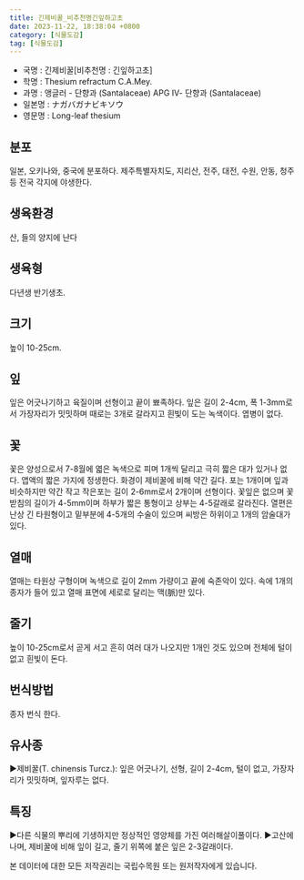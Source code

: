 ```yaml
---
title: 긴제비꿀_비추천명긴잎하고초
date: 2023-11-22, 18:38:04 +0800
category: [식물도감]
tag: [식물도감]
---
```




- 국명 : 긴제비꿀[비추천명 : 긴잎하고초]
- 학명 : Thesium refractum C.A.Mey.
- 과명 : 앵글러 - 단향과 (Santalaceae) APG Ⅳ- 단향과 (Santalaceae)
- 일본명 : ナガバガナビキソウ
- 영문명 : Long-leaf thesium


## 분포
일본, 오키나와, 중국에 분포하다. 제주특별자치도, 지리산, 전주, 대전, 수원, 안동, 청주 등 전국 각지에 야생한다.  
## 생육환경
산, 들의 양지에 난다
## 생육형
다년생 반기생초.
## 크기
높이 10-25cm.
## 잎
잎은 어긋나기하고 육질이며 선형이고 끝이 뾰족하다. 잎은 길이 2-4cm, 폭 1-3mm로서 가장자리가 밋밋하며 때로는 3개로 갈라지고 흰빛이 도는 녹색이다. 엽병이 없다.
## 꽃
꽃은 양성으로서 7-8월에 엷은 녹색으로 피며 1개씩 달리고 극히 짧은 대가 있거나 없다. 앱액의 짧은 가지에 정생한다. 화경이 제비꿀에 비해 약간 길다. 포는 1개이며 잎과 비슷하지만 약간 작고 작은포는 길이 2-6mm로서 2개이며 선형이다. 꽃잎은 없으며 꽃받침의 길이가 4-5mm이며 하부가 짧은 통형이고 상부는 4-5갈래로 갈라진다. 열편은 난상 긴 타원형이고 밑부분에 4-5개의 수술이 있으며 씨방은 하위이고 1개의 암술대가 있다.
## 열매
열매는 타원상 구형이며 녹색으로 길이 2mm 가량이고 끝에 숙존악이 있다. 속에 1개의 종자가 들어 있고 열매 표면에 세로로 달리는 맥(脈)만 있다.  
## 줄기
높이 10-25cm로서 곧게 서고 흔히 여러 대가 나오지만 1개인 것도 있으며 전체에 털이 없고 흰빛이 돈다.
## 번식방법
종자 번식 한다.
## 유사종
▶제비꿀(T. chinensis Turcz.): 잎은 어긋나기, 선형, 길이 2-4cm, 털이 없고, 가장자리가 밋밋하며, 잎자루는 없다.
## 특징
▶다른 식물의 뿌리에 기생하지만 정상적인 영양체를 가진 여러해살이풀이다. ▶고산에 나며, 제비꿀에 비해 잎이 길고, 줄기 위쪽에 붙은 잎은 2-3갈래이다.






본 데이터에 대한 모든 저작권리는 국립수목원 또는 원저작자에게 있습니다.
